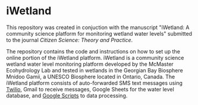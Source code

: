 # iWetland

This repository was created in conjuction with the manuscript "iWetland: A community science platform for monitoring wetland water levels" submitted to the journal *Citizen Science: Theory and Practice*.

The repository contains the code and instructions on how to set up the online portion of the iWetland platform. iWetland is a community science wetland water level monitoring platform developed by the McMaster Ecohydrology Lab and tested in wetlands in the Georgian Bay Biosphere Mnidoo Gamii, a UNESCO Biosphere located in Ontario, Canada. The iWetland platform consists of auto-forwarded SMS text messages using [Twilio](https://www.twilio.com/), Gmail to receive messages, Google Sheets for the water level database, and [Google Scripts](https://script.google.com/home) to data processing.
